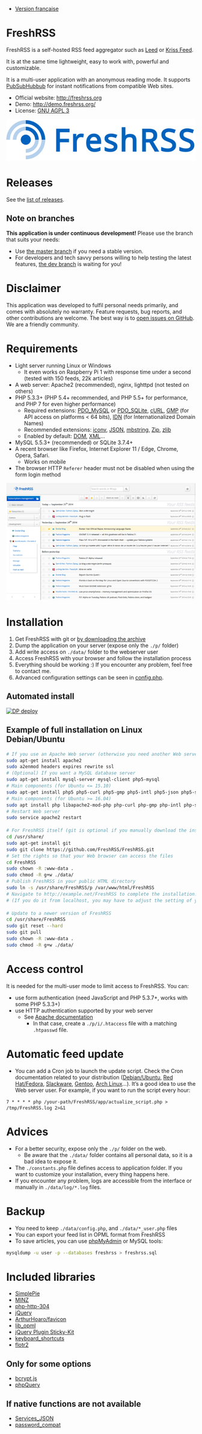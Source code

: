 * [Version française](README.fr.md)

# FreshRSS
FreshRSS is a self-hosted RSS feed aggregator such as [Leed](http://projet.idleman.fr/leed/) or [Kriss Feed](http://tontof.net/kriss/feed/).

It is at the same time lightweight, easy to work with, powerful and customizable.

It is a multi-user application with an anonymous reading mode.
It supports [PubSubHubbub](https://code.google.com/p/pubsubhubbub/) for instant notifications from compatible Web sites.

* Official website: http://freshrss.org
* Demo: http://demo.freshrss.org/
* License: [GNU AGPL 3](http://www.gnu.org/licenses/agpl-3.0.html)

![FreshRSS logo](./doc/FreshRSS-logo.png)

# Releases
See the [list of releases](../../releases).

## Note on branches
**This application is under continuous development!** Please use the branch that suits your needs:

* Use [the master branch](https://github.com/FreshRSS/FreshRSS/tree/master/) if you need a stable version.
* For developers and tech savvy persons willing to help testing the latest features, [the dev branch](https://github.com/FreshRSS/FreshRSS/tree/dev) is waiting for you!

# Disclaimer
This application was developed to fulfil personal needs primarily, and comes with absolutely no warranty.
Feature requests, bug reports, and other contributions are welcome. The best way is to [open issues on GitHub](https://github.com/FreshRSS/FreshRSS/issues).
We are a friendly community.

# Requirements
* Light server running Linux or Windows
	* It even works on Raspberry Pi 1 with response time under a second (tested with 150 feeds, 22k articles)
* A web server: Apache2 (recommended), nginx, lighttpd (not tested on others)
* PHP 5.3.3+ (PHP 5.4+ recommended, and PHP 5.5+ for performance, and PHP 7 for even higher performance)
	* Required extensions: [PDO_MySQL](http://php.net/pdo-mysql) or [PDO_SQLite](http://php.net/pdo-sqlite), [cURL](http://php.net/curl), [GMP](http://php.net/gmp) (for API access on platforms < 64 bits), [IDN](http://php.net/intl.idn) (for Internationalized Domain Names)
	* Recommended extensions: [iconv](http://php.net/iconv), [JSON](http://php.net/json), [mbstring](http://php.net/mbstring), [Zip](http://php.net/zip), [zlib](http://php.net/zlib)
	* Enabled by default: [DOM](http://php.net/dom), [XML](http://php.net/xml)…
* MySQL 5.5.3+ (recommended) or SQLite 3.7.4+
* A recent browser like Firefox, Internet Explorer 11 / Edge, Chrome, Opera, Safari.
	* Works on mobile
* The browser HTTP `Referer` header must not be disabled when using the form login method

![FreshRSS screenshot](./doc/FreshRSS-screenshot.png)

# Installation
1. Get FreshRSS with git or [by downloading the archive](https://github.com/FreshRSS/FreshRSS/archive/master.zip)
2. Dump the application on your server (expose only the `./p/` folder)
3. Add write access on `./data/` folder to the webserver user
4. Access FreshRSS with your browser and follow the installation process
5. Everything should be working :) If you encounter any problem, feel free to contact me.
6. Advanced configuration settings can be seen in [config.php](./data/config.default.php).

## Automated install
[![DP deploy](https://raw.githubusercontent.com/DFabric/DPlatform-ShellCore/gh-pages/img/deploy.png)](https://dfabric.github.io/DPlatform-ShellCore)

## Example of full installation on Linux Debian/Ubuntu
```sh
# If you use an Apache Web server (otherwise you need another Web server)
sudo apt-get install apache2
sudo a2enmod headers expires rewrite ssl
# (Optional) If you want a MySQL database server
sudo apt-get install mysql-server mysql-client php5-mysql
# Main components (for Ubuntu <= 15.10)
sudo apt-get install php5 php5-curl php5-gmp php5-intl php5-json php5-sqlite
# Main components (for Ubuntu >= 16.04)
sudo apt install php libapache2-mod-php php-curl php-gmp php-intl php-sqlite3 php-xml
# Restart Web server
sudo service apache2 restart

# For FreshRSS itself (git is optional if you manually download the installation files)
cd /usr/share/
sudo apt-get install git
sudo git clone https://github.com/FreshRSS/FreshRSS.git
# Set the rights so that your Web browser can access the files
cd FreshRSS
sudo chown -R :www-data .
sudo chmod -R g+w ./data/
# Publish FreshRSS in your public HTML directory
sudo ln -s /usr/share/FreshRSS/p /var/www/html/FreshRSS
# Navigate to http://example.net/FreshRSS to complete the installation.
# (If you do it from localhost, you may have to adjust the setting of your public address later)

# Update to a newer version of FreshRSS
cd /usr/share/FreshRSS
sudo git reset --hard
sudo git pull
sudo chown -R :www-data .
sudo chmod -R g+w ./data/
```

# Access control
It is needed for the multi-user mode to limit access to FreshRSS. You can:
* use form authentication (need JavaScript and PHP 5.3.7+, works with some PHP 5.3.3+)
* use HTTP authentication supported by your web server
	* See [Apache documentation](http://httpd.apache.org/docs/trunk/howto/auth.html)
		* In that case, create a `./p/i/.htaccess` file with a matching `.htpasswd` file.

# Automatic feed update
* You can add a Cron job to launch the update script.
Check the Cron documentation related to your distribution ([Debian/Ubuntu](https://help.ubuntu.com/community/CronHowto), [Red Hat/Fedora](https://fedoraproject.org/wiki/Administration_Guide_Draft/Cron), [Slackware](http://docs.slackware.com/fr:slackbook:process_control?#cron), [Gentoo](https://wiki.gentoo.org/wiki/Cron), [Arch Linux](https://wiki.archlinux.org/index.php/Cron)…).
It’s a good idea to use the Web server user.
For example, if you want to run the script every hour:

```
7 * * * * php /your-path/FreshRSS/app/actualize_script.php > /tmp/FreshRSS.log 2>&1
```

# Advices
* For a better security, expose only the `./p/` folder on the web.
	* Be aware that the `./data/` folder contains all personal data, so it is a bad idea to expose it.
* The `./constants.php` file defines access to application folder. If you want to customize your installation, every thing happens here.
* If you encounter any problem, logs are accessible from the interface or manually in `./data/log/*.log` files.

# Backup
* You need to keep `./data/config.php`, and `./data/*_user.php` files
* You can export your feed list in OPML format from FreshRSS
* To save articles, you can use [phpMyAdmin](http://www.phpmyadmin.net) or MySQL tools:

```bash
mysqldump -u user -p --databases freshrss > freshrss.sql
```


# Included libraries
* [SimplePie](http://simplepie.org/)
* [MINZ](https://github.com/marienfressinaud/MINZ)
* [php-http-304](http://alexandre.alapetite.fr/doc-alex/php-http-304/)
* [jQuery](http://jquery.com/)
* [ArthurHoaro/favicon](https://github.com/ArthurHoaro/favicon)
* [lib_opml](https://github.com/marienfressinaud/lib_opml)
* [jQuery Plugin Sticky-Kit](http://leafo.net/sticky-kit/)
* [keyboard_shortcuts](http://www.openjs.com/scripts/events/keyboard_shortcuts/)
* [flotr2](http://www.humblesoftware.com/flotr2)

## Only for some options
* [bcrypt.js](https://github.com/dcodeIO/bcrypt.js)
* [phpQuery](http://code.google.com/p/phpquery/)

## If native functions are not available
* [Services_JSON](http://pear.php.net/pepr/pepr-proposal-show.php?id=198)
* [password_compat](https://github.com/ircmaxell/password_compat)
